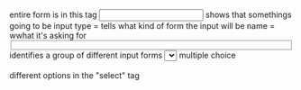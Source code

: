 <form></form> entire form is in this tag
<input type="" name=""> shows that somethings going to be input
type = tells what kind of form the input will be
name = wwhat it's asking for
<fieldset></fieldset> identifies a group of different input forms
<select></select> multiple choice
<option></option> different options in the "select" tag
